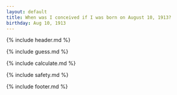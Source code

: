 ```yaml
---
layout: default
title: When was I conceived if I was born on August 10, 1913?
birthday: Aug 10, 1913
---
```


{% include header.md %}

{% include guess.md %}

{% include calculate.md %}

{% include safety.md %}

{% include footer.md %}




